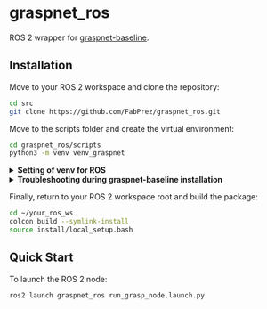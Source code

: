 # graspnet_ros

ROS 2 wrapper for [graspnet-baseline](https://github.com/graspnet/graspnet-baseline.git).

## Installation

Move to your ROS 2 workspace and clone the repository:

```bash
cd src
git clone https://github.com/FabPrez/graspnet_ros.git
```

Move to the scripts folder and create the virtual environment:

```bash
cd graspnet_ros/scripts
python3 -m venv venv_graspnet
```
<details>
<summary><strong>Setting of venv for ROS</strong></summary>

To use the virtual environment inside your ROS 2 workspace:

1. Open the `setup.cfg` file of the package.
2. Add the following section (or edit it if it already exists):

   ```ini
   [build_scripts]
   executable = path/to/your/venv_graspnet/bin/env python3
   ```
</details>

<details>

Inside the same folder, clone the [graspnet-baseline](https://github.com/graspnet/graspnet-baseline.git) repository and install following its ReadMe in the virtual environment.
Remember to activate the virtual environment before installing the requirements:
```bash
source venv_graspnet/bin/activate
cd graspnet-baseline
pip install -r requirements.txt
```

<summary><strong>Troubleshooting during graspnet-baseline installation</strong></summary>

- Use the correct version of PyTorch for your CUDA version.
- Compile with GCC 9 and G++ 9 when installing pointnet2. Set the compilers before running the installation:
    ```bash
    export CC=gcc-9
    export CXX=g++-9
    ```
- The checkpoint folder should not be extracted. Leave it as a compressed file in the graspnet-baseline folder.
</details>

Finally, return to your ROS 2 workspace root and build the package:
```bash
cd ~/your_ros_ws
colcon build --symlink-install
source install/local_setup.bash
```

## Quick Start

To launch the ROS 2 node:

```bash
ros2 launch graspnet_ros run_grasp_node.launch.py
```

